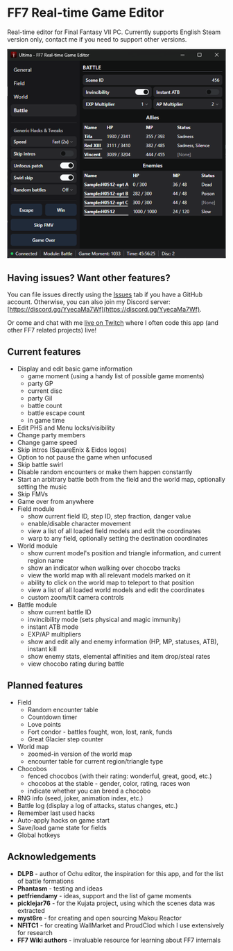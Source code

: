 # FF7 Real-time Game Editor

Real-time editor for Final Fantasy VII PC. Currently supports English Steam version only, contact me if you need to support other versions.

[![Screenshot](https://raw.githubusercontent.com/maciej-trebacz/ff7-ultima/main/ultima-1.0-screenshot.png)](https://raw.githubusercontent.com/maciej-trebacz/ff7-ultima/main/ultima-1.0-screenshot.png)

## Having issues? Want other features?

You can file issues directly using the [Issues](https://github.com/maciej-trebacz/ff7-ultima/issues) tab if you have a GitHub account. Otherwise, you can also join my Discord server: [https://discord.gg/YyecaMa7Wf](https://discord.gg/YyecaMa7Wf).

Or come and chat with me [live on Twitch](https://twitch.tv/m4v3k) where I often code this app (and other FF7 related projects) live!

## Current features

* Display and edit basic game information
  - game moment (using a handy list of possible game moments)
  - party GP
  - current disc
  - party Gil
  - battle count
  - battle escape count
  - in game time
* Edit PHS and Menu locks/visibility
* Change party members
* Change game speed
* Skip intros (SquareEnix & Eidos logos)
* Option to not pause the game when unfocused
* Skip battle swirl
* Disable random encounters or make them happen constantly
* Start an arbitrary battle both from the field and the world map, optionally setting the music
* Skip FMVs
* Game over from anywhere
* Field module
  - show current field ID, step ID, step fraction, danger value
  - enable/disable character movement
  - view a list of all loaded field models and edit the coordinates
  - warp to any field, optionally setting the destination coordinates
* World module
  - show current model's position and triangle information, and current region name
  - show an indicator when walking over chocobo tracks
  - view the world map with all relevant models marked on it
  - ability to click on the world map to teleport to that position
  - view a list of all loaded world models and edit the coordinates
  - custom zoom/tilt camera controls
* Battle module
  - show current battle ID
  - invincibility mode (sets physical and magic immunity)
  - instant ATB mode
  - EXP/AP multipliers
  - show and edit ally and enemy information (HP, MP, statuses, ATB), instant kill
  - show enemy stats, elemental affinities and item drop/steal rates
  - view chocobo rating during battle

## Planned features
* Field
  - Random encounter table
  - Countdown timer
  - Love points
  - Fort condor - battles fought, won, lost, rank, funds
  - Great Glacier step counter
* World map
  - zoomed-in version of the world map
  - encounter table for current region/triangle type
* Chocobos
  - fenced chocobos (with their rating: wonderful, great, good, etc.)
  - chocobos at the stable - gender, color, rating, races won
  - indicate whether you can breed a chocobo
* RNG info (seed, joker, animation index, etc.)
* Battle log (display a log of attacks, status changes, etc.)
* Remember last used hacks
* Auto-apply hacks on game start
* Save/load game state for fields
* Global hotkeys

## Acknowledgements

* **DLPB** - author of Ochu editor, the inspiration for this app, and for the list of battle formations
* **Phantasm** - testing and ideas
* **petfriendamy** - ideas, support and the list of game moments
* **picklejar76** - for the Kujata project, using which the scenes data was extracted
* **myst6re** - for creating and open sourcing Makou Reactor
* **NFITC1** - for creating WallMarket and ProudClod which I use extensively for research
* **FF7 Wiki authors** - invaluable resource for learning about FF7 internals
